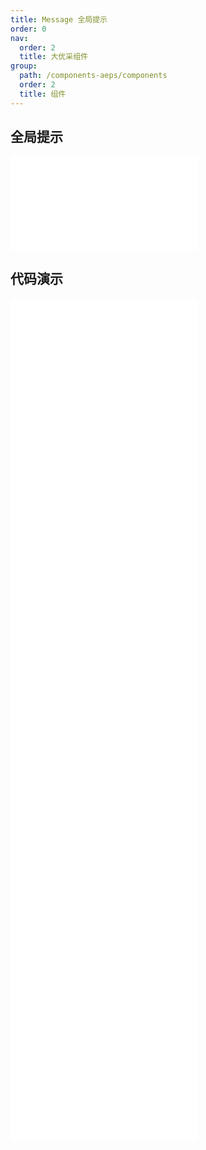 ```yaml
---
title: Message 全局提示
order: 0
nav:
  order: 2
  title: 大优采组件
group:
  path: /components-aeps/components
  order: 2
  title: 组件
---
```


## 全局提示

<div>
<embed src="@docs-common/message/index.md"></embed>
</div>
        
## 代码演示

<Row gutter=8>

  <Col span=12>
    
  <div class="code-box"><embed src="@abiz-rc-aeps/message/demo/info-message-aeps.md"></embed></div>
          
  <div class="code-box"><embed src="@abiz-rc-aeps/message/demo/duration-message-aeps.md"></embed></div>
          
  <div class="code-box"><embed src="@abiz-rc-aeps/message/demo/thenable-message-aeps.md"></embed></div>
          
  <div class="code-box"><embed src="@abiz-rc-aeps/message/demo/custom-style-message-aeps.md"></embed></div>
          
  </Col>
          
  <Col span=12>
    
  <div class="code-box"><embed src="@abiz-rc-aeps/message/demo/other-message-aeps.md"></embed></div>
          
  <div class="code-box"><embed src="@abiz-rc-aeps/message/demo/loading-message-aeps.md"></embed></div>
          
  <div class="code-box"><embed src="@abiz-rc-aeps/message/demo/update-message-aeps.md"></embed></div>
          
  <div class="code-box"><embed src="@abiz-rc-aeps/message/demo/hooks-message-aeps.md"></embed></div>
          
  </Col>
          
</Row>
        
<div><embed src="@docs-common/message/index-api.md"></embed><div>
        